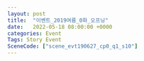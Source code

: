 ```yaml
---
layout: post
title:  "이벤트_2019여름_0화_오프닝"
date:   2022-05-18 08:00:00 +0000
categories: Event
Tags: Story Event
SceneCode: ["scene_evt190627_cp0_q1_s10"]
---
```


